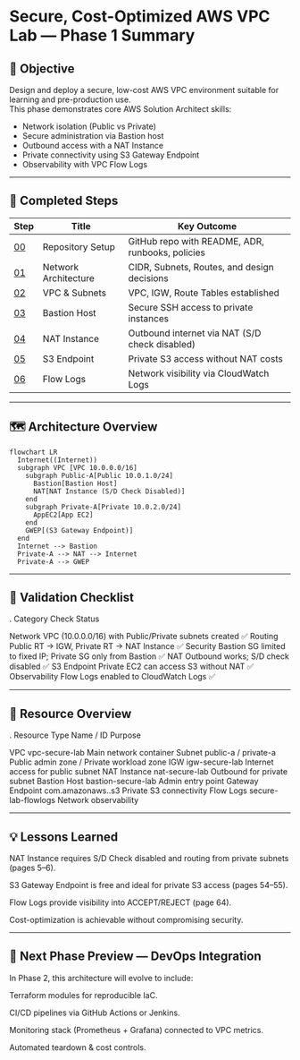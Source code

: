 # Secure, Cost-Optimized AWS VPC Lab — Phase 1 Summary

## 🎯 Objective
Design and deploy a secure, low-cost AWS VPC environment suitable for learning and pre-production use.  
This phase demonstrates core AWS Solution Architect skills:
- Network isolation (Public vs Private)
- Secure administration via Bastion host
- Outbound access with a NAT Instance
- Private connectivity using S3 Gateway Endpoint
- Observability with VPC Flow Logs

---

## 🧩 Completed Steps

| Step | Title | Key Outcome |
|------|--------|-------------|
| [00](./00-setup.md) | Repository Setup | GitHub repo with README, ADR, runbooks, policies |
| [01](./01-architecture.md) | Network Architecture | CIDR, Subnets, Routes, and design decisions |
| [02](./02-network-setup.md) | VPC & Subnets | VPC, IGW, Route Tables established |
| [03](./03-bastion-host.md) | Bastion Host | Secure SSH access to private instances |
| [04](./04-nat-instance.md) | NAT Instance | Outbound internet via NAT (S/D check disabled) |
| [05](./05-s3-gateway-endpoint.md) | S3 Endpoint | Private S3 access without NAT costs |
| [06](./06-vpc-flow-logs.md) | Flow Logs | Network visibility via CloudWatch Logs |

---

## 🗺️ Architecture Overview

```mermaid
flowchart LR
  Internet((Internet))
  subgraph VPC [VPC 10.0.0.0/16]
    subgraph Public-A[Public 10.0.1.0/24]
      Bastion[Bastion Host]
      NAT[NAT Instance (S/D Check Disabled)]
    end
    subgraph Private-A[Private 10.0.2.0/24]
      AppEC2[App EC2]
    end
    GWEP[(S3 Gateway Endpoint)]
  end
  Internet --> Bastion
  Private-A --> NAT --> Internet
  Private-A --> GWEP
```

---

## 🧪 Validation Checklist

. Category	Check	Status

Network	VPC (10.0.0.0/16) with Public/Private subnets created	✅
Routing	Public RT → IGW, Private RT → NAT Instance	✅
Security	Bastion SG limited to fixed IP; Private SG only from Bastion	✅
NAT	Outbound works; S/D check disabled	✅
S3 Endpoint	Private EC2 can access S3 without NAT	✅
Observability	Flow Logs enabled to CloudWatch Logs	✅



---

## 🧱 Resource Overview

. Resource Type	Name / ID	Purpose

VPC	vpc-secure-lab	Main network container
Subnet	public-a / private-a	Public admin zone / Private workload zone
IGW	igw-secure-lab	Internet access for public subnet
NAT Instance	nat-secure-lab	Outbound for private subnet
Bastion Host	bastion-secure-lab	Admin entry point
Gateway Endpoint	com.amazonaws.<region>.s3	Private S3 connectivity
Flow Logs	secure-lab-flowlogs	Network observability



---

## 💡 Lessons Learned

NAT Instance requires S/D Check disabled and routing from private subnets (pages 5–6).

S3 Gateway Endpoint is free and ideal for private S3 access (pages 54–55).

Flow Logs provide visibility into ACCEPT/REJECT (page 64).

Cost-optimization is achievable without compromising security.



---

## 🚀 Next Phase Preview — DevOps Integration

In Phase 2, this architecture will evolve to include:

Terraform modules for reproducible IaC.

CI/CD pipelines via GitHub Actions or Jenkins.

Monitoring stack (Prometheus + Grafana) connected to VPC metrics.

Automated teardown & cost controls.
